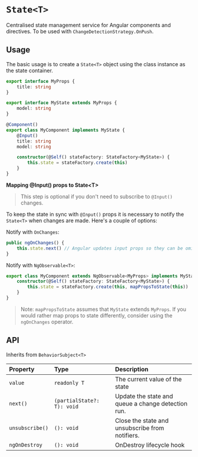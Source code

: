 # `State<T>`

Centralised state management service for Angular components and directives. To be used with `ChangeDetectionStrategy.OnPush`.

## Usage

The basic usage is to create a `State<T>` object using the class instance as the state container.

```typescript
export interface MyProps {
    title: string
}

export interface MyState extends MyProps {
    model: string
}

@Component()
export class MyComponent implements MyState {
    @Input()
    title: string
    model: string

    constructor(@Self() stateFactory: StateFactory<MyState>) {
        this.state = stateFactory.create(this)
    }
}
```

**Mapping @Input\(\) props to State&lt;T&gt;**

> This step is optional if you don't need to subscribe to `@Input()` changes.

To keep the state in sync with `@Input()` props it is necessary to notify the `State<T>` when changes are made. Here's a couple of options:

Notify with `OnChanges`:

```typescript
public ngOnChanges() {
    this.state.next() // Angular updates input props so they can be omitted here
}
```

Notify with `NgObservable<T>`:

```typescript
export class MyComponent extends NgObservable<MyProps> implements MyState {
    constructor(@Self() stateFactory: StateFactory<MyState>) {
        this.state = stateFactory.create(this, mapPropsToState(this))
    }
}
```

> Note: `mapPropsToState` assumes that `MyState` extends `MyProps`. If you would rather map props to state differently, consider using the `ngOnChanges` operator.

## API

Inherits from `BehaviorSubject<T>`

| Property        | Type                       | Description                                        |
| :-------------- | :------------------------- | :------------------------------------------------- |
| `value`         | `readonly T`               | The current value of the state                     |
| `next()`        | `(partialState?: T): void` | Update the state and queue a change detection run. |
| `unsubscribe()` | `(): void`                 | Close the state and unsubscribe from notifiers.    |
| `ngOnDestroy`   | `(): void`                 | OnDestroy lifecycle hook                           |
